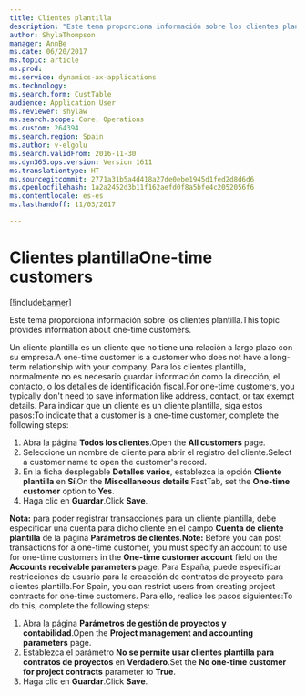 ```yaml
---
title: Clientes plantilla
description: "Este tema proporciona información sobre los clientes plantilla."
author: ShylaThompson
manager: AnnBe
ms.date: 06/20/2017
ms.topic: article
ms.prod: 
ms.service: dynamics-ax-applications
ms.technology: 
ms.search.form: CustTable
audience: Application User
ms.reviewer: shylaw
ms.search.scope: Core, Operations
ms.custom: 264394
ms.search.region: Spain
ms.author: v-elgolu
ms.search.validFrom: 2016-11-30
ms.dyn365.ops.version: Version 1611
ms.translationtype: HT
ms.sourcegitcommit: 2771a31b5a4d418a27de0ebe1945d1fed2d8d6d6
ms.openlocfilehash: 1a2a2452d3b11f162aefd0f8a5bfe4c2052056f6
ms.contentlocale: es-es
ms.lasthandoff: 11/03/2017

---
```


# <a name="one-time-customers"></a><span data-ttu-id="d2b01-103">Clientes plantilla</span><span class="sxs-lookup"><span data-stu-id="d2b01-103">One-time customers</span></span>

[!include[banner](../includes/banner.md)]


<span data-ttu-id="d2b01-104">Este tema proporciona información sobre los clientes plantilla.</span><span class="sxs-lookup"><span data-stu-id="d2b01-104">This topic provides information about one-time customers.</span></span>  

<span data-ttu-id="d2b01-105">Un cliente plantilla es un cliente que no tiene una relación a largo plazo con su empresa.</span><span class="sxs-lookup"><span data-stu-id="d2b01-105">A one-time customer is a customer who does not have a long-term relationship with your company.</span></span> <span data-ttu-id="d2b01-106">Para los clientes plantilla, normalmente no es necesario guardar información como la dirección, el contacto, o los detalles de identificación fiscal.</span><span class="sxs-lookup"><span data-stu-id="d2b01-106">For one-time customers, you typically don't need to save information like address, contact, or tax exempt details.</span></span> <span data-ttu-id="d2b01-107">Para indicar que un cliente es un cliente plantilla, siga estos pasos:</span><span class="sxs-lookup"><span data-stu-id="d2b01-107">To indicate that a customer is a one-time customer, complete the following steps:</span></span>

1.  <span data-ttu-id="d2b01-108">Abra la página **Todos los clientes**.</span><span class="sxs-lookup"><span data-stu-id="d2b01-108">Open the **All customers** page.</span></span>
2.  <span data-ttu-id="d2b01-109">Seleccione un nombre de cliente para abrir el registro del cliente.</span><span class="sxs-lookup"><span data-stu-id="d2b01-109">Select a customer name to open the customer's record.</span></span>
3.  <span data-ttu-id="d2b01-110">En la ficha desplegable **Detalles varios**, establezca la opción **Cliente plantilla** en **Sí**.</span><span class="sxs-lookup"><span data-stu-id="d2b01-110">On the **Miscellaneous details** FastTab, set the **One-time customer** option to **Yes**.</span></span>
4.  <span data-ttu-id="d2b01-111">Haga clic en **Guardar**.</span><span class="sxs-lookup"><span data-stu-id="d2b01-111">Click **Save**.</span></span>

<span data-ttu-id="d2b01-112">**Nota:** para poder registrar transacciones para un cliente plantilla, debe especificar una cuenta para dicho cliente en el campo **Cuenta de cliente plantilla** de la página **Parámetros de clientes**.</span><span class="sxs-lookup"><span data-stu-id="d2b01-112">**Note:** Before you can post transactions for a one-time customer, you must specify an account to use for one-time customers in the **One-time customer account** field on the **Accounts receivable parameters** page.</span></span> <span data-ttu-id="d2b01-113">Para España, puede especificar restricciones de usuario para la creacción de contratos de proyecto para clientes plantilla.</span><span class="sxs-lookup"><span data-stu-id="d2b01-113">For Spain, you can restrict users from creating project contracts for one-time customers.</span></span> <span data-ttu-id="d2b01-114">Para ello, realice los pasos siguientes:</span><span class="sxs-lookup"><span data-stu-id="d2b01-114">To do this, complete the following steps:</span></span>

1.  <span data-ttu-id="d2b01-115">Abra la página **Parámetros de gestión de proyectos y contabilidad**.</span><span class="sxs-lookup"><span data-stu-id="d2b01-115">Open the **Project management and accounting parameters** page.</span></span>
2.  <span data-ttu-id="d2b01-116">Establezca el parámetro **No se permite usar clientes plantilla para contratos de proyectos** en **Verdadero**.</span><span class="sxs-lookup"><span data-stu-id="d2b01-116">Set the **No one-time customer for project contracts** parameter to **True**.</span></span>
3.  <span data-ttu-id="d2b01-117">Haga clic en **Guardar**.</span><span class="sxs-lookup"><span data-stu-id="d2b01-117">Click **Save**.</span></span>





